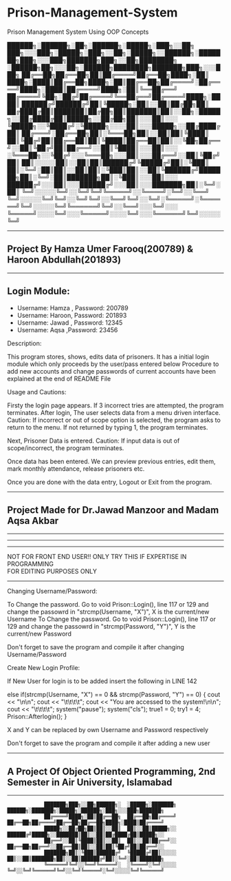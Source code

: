 # Prison-Management-System
Prison Management System Using OOP Concepts


██████╗░██████╗░██╗░██████╗░█████╗░███╗░░██╗  ███╗░░░███╗░█████╗░███╗░░██╗░█████╗░░██████╗░███████╗███╗░░░███╗███████╗███╗░░██╗████████╗  ░██████╗██╗░░░██╗░██████╗████████╗███████╗███╗░░░███╗
██╔══██╗██╔══██╗██║██╔════╝██╔══██╗████╗░██║  ████╗░████║██╔══██╗████╗░██║██╔══██╗██╔════╝░██╔════╝████╗░████║██╔════╝████╗░██║╚══██╔══╝  ██╔════╝╚██╗░██╔╝██╔════╝╚══██╔══╝██╔════╝████╗░████║
██████╔╝██████╔╝██║╚█████╗░██║░░██║██╔██╗██║  ██╔████╔██║███████║██╔██╗██║███████║██║░░██╗░█████╗░░██╔████╔██║█████╗░░██╔██╗██║░░░██║░░░  ╚█████╗░░╚████╔╝░╚█████╗░░░░██║░░░█████╗░░██╔████╔██║
██╔═══╝░██╔══██╗██║░╚═══██╗██║░░██║██║╚████║  ██║╚██╔╝██║██╔══██║██║╚████║██╔══██║██║░░╚██╗██╔══╝░░██║╚██╔╝██║██╔══╝░░██║╚████║░░░██║░░░  ░╚═══██╗░░╚██╔╝░░░╚═══██╗░░░██║░░░██╔══╝░░██║╚██╔╝██║
██║░░░░░██║░░██║██║██████╔╝╚█████╔╝██║░╚███║  ██║░╚═╝░██║██║░░██║██║░╚███║██║░░██║╚██████╔╝███████╗██║░╚═╝░██║███████╗██║░╚███║░░░██║░░░  ██████╔╝░░░██║░░░██████╔╝░░░██║░░░███████╗██║░╚═╝░██║
╚═╝░░░░░╚═╝░░╚═╝╚═╝╚═════╝░░╚════╝░╚═╝░░╚══╝  ╚═╝░░░░░╚═╝╚═╝░░╚═╝╚═╝░░╚══╝╚═╝░░╚═╝░╚═════╝░╚══════╝╚═╝░░░░░╚═╝╚══════╝╚═╝░░╚══╝░░░╚═╝░░░  ╚═════╝░░░░╚═╝░░░╚═════╝░░░░╚═╝░░░╚══════╝╚═╝░░░░░╚═╝



*************************************************************************************************************************
## Project By Hamza Umer Farooq(200789) & Haroon Abdullah(201893)   
*********************************************************************************************************************************

## Login Module:
* Username: Hamza , Password: 200789
* Username: Haroon, Password: 201893
* Username: Jawad , Password: 12345
* Username: Aqsa   ,Password: 23456


Description:

This program stores, shows, edits data of prisoners. It has a initial login module which only proceeds by the user/pass entered below
Procedure to add new accounts and change passwords of current accounts have been explained at the end of README File


Usage and Cautions:

Firsty the login page appears. If 3 incorrect tries are attempted, the program terminates.
After login, The user selects data from a menu driven interface. Caution: If incorrect or out of scope option is selected, the program asks to return to the menu. If not returned by typing 1,
the program terminates.

Next, Prisoner Data is entered. Caution: If input data is out of scope/incorrect, the program terminates.

Once data has been entered. We can preview previous entries, edit them, mark monthly attendance, release prisoners etc.

Once you are done with the data entry, Logout or Exit from the program.


*************************************************************************************************************
## Project Made for Dr.Jawad Manzoor and Madam Aqsa Akbar
*****************************************************************************************************************

******************************************************************************************************************************

*****************************************************************************************************************************   
NOT FOR FRONT END USER!! ONLY TRY THIS IF EXPERTISE IN PROGRAMMING   
FOR EDITING PURPOSES ONLY   
***********************************************************************************************************************************


Changing Username/Password:
 
To Change the password. Go to void Prison::Login(), line 117 or 129 and change the passowrd in "strcmp(Username, "X")", X is the current/new Username
To Change the password. Go to void Prison::Login(), line 117 or 129 and change the passowrd in "strcmp(Password, "Y")", Y is the current/new Password

Don't forget to save the program and compile it after changing Username/Password


Create New Login Profile:

If New User for login is to be added insert the following in LINE 142

else if(strcmp(Username, "X") == 0 && strcmp(Password, "Y") == 0)
        {
        	cout << "\n\n";
            cout << "\t\t\t\t";
            cout << "You are accessed to the system!\n\n";
            cout << "\t\t\t\t";
            system("pause");
            system("cls");
            true1 = 0;
            try1 = 4;
            Prison::Afterlogin();
		}

X and Y can be replaced by own Username and Password respectively

Don't forget to save the program and compile it after adding a new user

******************************************************************************************************************************
## A Project Of Object Oriented Programming, 2nd Semester in Air University, Islamabad 
*********************************************************************************************************************************

				███████╗███╗░░██╗██████╗░  ░█████╗░███████╗  ██████╗░███████╗░█████╗░██████╗░███╗░░░███╗███████╗
				██╔════╝████╗░██║██╔══██╗  ██╔══██╗██╔════╝  ██╔══██╗██╔════╝██╔══██╗██╔══██╗████╗░████║██╔════╝
				█████╗░░██╔██╗██║██║░░██║  ██║░░██║█████╗░░  ██████╔╝█████╗░░███████║██║░░██║██╔████╔██║█████╗░░
				██╔══╝░░██║╚████║██║░░██║  ██║░░██║██╔══╝░░  ██╔══██╗██╔══╝░░██╔══██║██║░░██║██║╚██╔╝██║██╔══╝░░
				███████╗██║░╚███║██████╔╝  ╚█████╔╝██║░░░░░  ██║░░██║███████╗██║░░██║██████╔╝██║░╚═╝░██║███████╗
				╚══════╝╚═╝░░╚══╝╚═════╝░  ░╚════╝░╚═╝░░░░░  ╚═╝░░╚═╝╚══════╝╚═╝░░╚═╝╚═════╝░╚═╝░░░░░╚═╝╚══════╝
